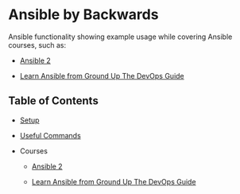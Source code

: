 # Ansible by Backwards

Ansible functionality showing example usage while covering Ansible courses, such as:

- [Ansible 2](https://learning.oreilly.com/videos/ansible-2-for/9781786465719)

- [Learn Ansible from Ground Up The DevOps Guide](https://www.udemy.com/learn-ansible-from-ground-up-the-devops-guide/)

## Table of Contents

- [Setup](docs/setup.md)
  
- [Useful Commands](docs/commands.md)

- Courses

  - [Ansible 2](ansible-2-course/README.md)
  
  - [Learn Ansible from Ground Up The DevOps Guide](learn-ansible-from-ground-up-course/README.md)